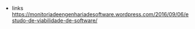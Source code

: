 #

- links
  https://monitoriadeengenhariadesoftware.wordpress.com/2016/09/06/estudo-de-viabilidade-de-software/

